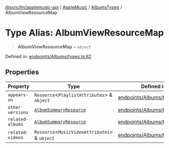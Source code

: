 [@syncfm/applemusic-api](../../../../../../globals.md) / [AppleMusic](../../../index.md) / [AlbumsTypes](../index.md) / AlbumViewResourceMap

# Type Alias: AlbumViewResourceMap

> **AlbumViewResourceMap** = `object`

Defined in: [endpoints/Albums/types.ts:82](https://github.com/sync-fm/applemusic-api/blob/9471caba6a6b5bc92263ffc6e5d9c04672ec1f7f/src/endpoints/Albums/types.ts#L82)

## Properties

| Property | Type | Defined in |
| ------ | ------ | ------ |
| <a id="appears-on"></a> `appears-on` | `Resource`\<`PlaylistAttributes`\> & `object` | [endpoints/Albums/types.ts:83](https://github.com/sync-fm/applemusic-api/blob/9471caba6a6b5bc92263ffc6e5d9c04672ec1f7f/src/endpoints/Albums/types.ts#L83) |
| <a id="other-versions"></a> `other-versions` | [`AlbumSummaryResource`](AlbumSummaryResource.md) | [endpoints/Albums/types.ts:84](https://github.com/sync-fm/applemusic-api/blob/9471caba6a6b5bc92263ffc6e5d9c04672ec1f7f/src/endpoints/Albums/types.ts#L84) |
| <a id="related-albums"></a> `related-albums` | [`AlbumSummaryResource`](AlbumSummaryResource.md) | [endpoints/Albums/types.ts:85](https://github.com/sync-fm/applemusic-api/blob/9471caba6a6b5bc92263ffc6e5d9c04672ec1f7f/src/endpoints/Albums/types.ts#L85) |
| <a id="related-videos"></a> `related-videos` | `Resource`\<`MusicVideoAttributes`\> & `object` | [endpoints/Albums/types.ts:86](https://github.com/sync-fm/applemusic-api/blob/9471caba6a6b5bc92263ffc6e5d9c04672ec1f7f/src/endpoints/Albums/types.ts#L86) |
